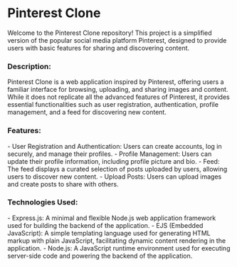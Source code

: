 <h1>Pinterest Clone</h1>
Welcome to the Pinterest Clone repository! This project is a simplified version of the popular social media platform Pinterest, designed to provide users with basic features for sharing and discovering content.

<h3>Description:</h3>
Pinterest Clone is a web application inspired by Pinterest, offering users a familiar interface for browsing, uploading, and sharing images and content. While it does not replicate all the advanced features of Pinterest, it provides essential functionalities such as user registration, authentication, profile management, and a feed for discovering new content.

<h3>Features:</h3>
     - User Registration and Authentication: Users can create accounts, log in securely, and manage their profiles.
     - Profile Management: Users can update their profile information, including profile picture and bio.
     - Feed: The feed displays a curated selection of posts uploaded by users, allowing users to discover new content.
     - Upload Posts: Users can upload images and create posts to share with others.

<h3>Technologies Used:</h3>
     - Express.js: A minimal and flexible Node.js web application framework used for building the backend of the application.
     - EJS (Embedded JavaScript): A simple templating language used for generating HTML markup with plain JavaScript, facilitating dynamic content rendering in the application.
     - Node.js: A JavaScript runtime environment used for executing server-side code and powering the backend of the application.
